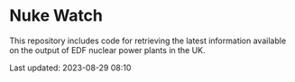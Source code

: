 # Nuke Watch

This repository includes code for retrieving the latest information available on the output of EDF nuclear power plants in the UK.

Last updated: 2023-08-29 08:10
